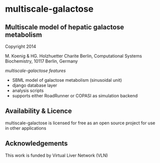 multiscale-galactose
====================
## Multiscale model of hepatic galactose metabolism
Copyright 2014

M. Koenig & HG. Holzhuetter
Charite Berlin, Computational Systems Biochemistry, 10117 Berlin, Germany

*multiscale-galactose features*
  * SBML model of galactose metabolism (sinusoidal unit)
  * django database layer 
  * analysis scripts
  * supports either RoadRunner or COPASI as simulation backend

## Availability & Licence
multiscale-galactose is licensed for free as an open source project for use in other 
applications

## Acknowledgements
This work is funded by Virtual Liver Network (VLN)